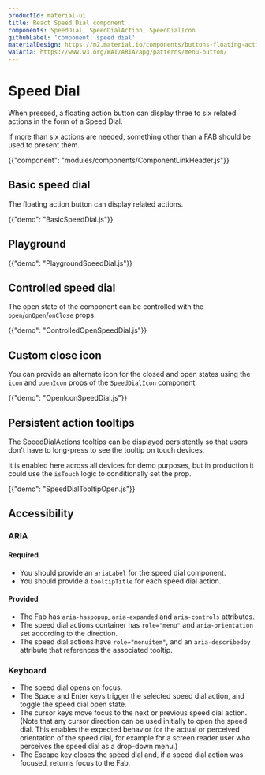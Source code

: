 ```yaml
---
productId: material-ui
title: React Speed Dial component
components: SpeedDial, SpeedDialAction, SpeedDialIcon
githubLabel: 'component: speed dial'
materialDesign: https://m2.material.io/components/buttons-floating-action-button#types-of-transitions
waiAria: https://www.w3.org/WAI/ARIA/apg/patterns/menu-button/
---
```


# Speed Dial

<p class="description">When pressed, a floating action button can display three to six related actions in the form of a Speed Dial.</p>

If more than six actions are needed, something other than a FAB should be used to present them.

{{"component": "modules/components/ComponentLinkHeader.js"}}

## Basic speed dial

The floating action button can display related actions.

{{"demo": "BasicSpeedDial.js"}}

## Playground

{{"demo": "PlaygroundSpeedDial.js"}}

## Controlled speed dial

The open state of the component can be controlled with the `open`/`onOpen`/`onClose` props.

{{"demo": "ControlledOpenSpeedDial.js"}}

## Custom close icon

You can provide an alternate icon for the closed and open states using the `icon` and `openIcon` props
of the `SpeedDialIcon` component.

{{"demo": "OpenIconSpeedDial.js"}}

## Persistent action tooltips

The SpeedDialActions tooltips can be displayed persistently so that users don't have to long-press to see the tooltip on touch devices.

It is enabled here across all devices for demo purposes, but in production it could use the `isTouch` logic to conditionally set the prop.

{{"demo": "SpeedDialTooltipOpen.js"}}

## Accessibility

### ARIA

#### Required

- You should provide an `ariaLabel` for the speed dial component.
- You should provide a `tooltipTitle` for each speed dial action.

#### Provided

- The Fab has `aria-haspopup`, `aria-expanded` and `aria-controls` attributes.
- The speed dial actions container has `role="menu"` and `aria-orientation` set according to the direction.
- The speed dial actions have `role="menuitem"`, and an `aria-describedby` attribute that references the associated tooltip.

### Keyboard

- The speed dial opens on focus.
- The Space and Enter keys trigger the selected speed dial action, and toggle the speed dial open state.
- The cursor keys move focus to the next or previous speed dial action. (Note that any cursor direction can be used initially to open the speed dial. This enables the expected behavior for the actual or perceived orientation of the speed dial, for example for a screen reader user who perceives the speed dial as a drop-down menu.)
- The Escape key closes the speed dial and, if a speed dial action was focused, returns focus to the Fab.
